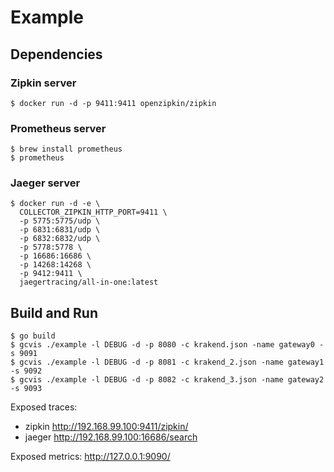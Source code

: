 Example
====

## Dependencies

### Zipkin server

	$ docker run -d -p 9411:9411 openzipkin/zipkin

### Prometheus server

	$ brew install prometheus
	$ prometheus

### Jaeger server

	$ docker run -d -e \
	  COLLECTOR_ZIPKIN_HTTP_PORT=9411 \
	  -p 5775:5775/udp \
	  -p 6831:6831/udp \
	  -p 6832:6832/udp \
	  -p 5778:5778 \
	  -p 16686:16686 \
	  -p 14268:14268 \
	  -p 9412:9411 \
	  jaegertracing/all-in-one:latest

## Build and Run

	$ go build
	$ gcvis ./example -l DEBUG -d -p 8080 -c krakend.json -name gateway0 -s 9091
	$ gcvis ./example -l DEBUG -d -p 8081 -c krakend_2.json -name gateway1 -s 9092
	$ gcvis ./example -l DEBUG -d -p 8082 -c krakend_3.json -name gateway2 -s 9093



Exposed traces: 

+ zipkin http://192.168.99.100:9411/zipkin/
+ jaeger http://192.168.99.100:16686/search


Exposed metrics: http://127.0.0.1:9090/